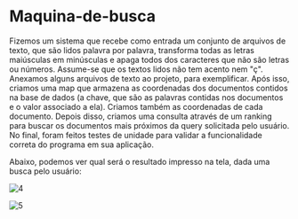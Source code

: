 # Maquina-de-busca
Fizemos um sistema que recebe como entrada um conjunto de arquivos de texto, que são lidos palavra por palavra, transforma todas as letras maiúsculas em minúsculas e apaga todos dos caracteres que não são letras ou números. Assume-se que os textos lidos não tem acento nem "ç". Anexamos alguns arquivos de texto ao projeto, para exemplificar.
Após isso, criamos uma map que armazena as coordenadas dos documentos contidos na base de dados (a chave, que são as palavras contidas nos documentos e o valor associado a ela).
Criamos também as coordenadas de cada documento.
Depois disso, criamos uma consulta através de um ranking para buscar os documentos mais próximos da query solicitada pelo usuário.
No final, foram feitos testes de unidade para validar a funcionalidade correta do programa em sua aplicação.

Abaixo, podemos ver qual será o resultado impresso na tela, dada uma busca pelo usuário: 

![4](https://user-images.githubusercontent.com/51174889/59397495-2b585a00-8d63-11e9-8795-cfc858189239.png)


![5](https://user-images.githubusercontent.com/51174889/59397544-5b9ff880-8d63-11e9-8d21-3ed1f0ee8665.png)


